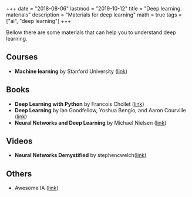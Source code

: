 +++
date = "2018-08-06"
lastmod = "2019-10-12"
title = "Deep learning materials"
description = "Materials for deep learning"
math = true
tags = ["ai", "deep learning"]
+++

Bellow there are some materials that can help you to understand deep learning.

## Courses

- **Machine learning** by Stanford University ([link](https://www.coursera.org/learn/machine-learning/))

## Books

- **Deep Learning with Python** by Francois Chollet ([link](https://www.amazon.com/Deep-Learning-Python-Francois-Chollet/dp/1617294438/))
- **Deep Learning** by Ian Goodfellow, Yoshua Bengio, and Aaron Courville ([link](http://www.deeplearningbook.org/))
- **Neural Networks and Deep Learning** by Michael Nielsen ([link](http://neuralnetworksanddeeplearning.com/))

## Videos

- **Neural Networks Demystified** by stephencwelch([link](https://www.youtube.com/watch?v=bxe2T-V8XRs&list=PLiaHhY2iBX9hdHaRr6b7XevZtgZRa1PoU/))

## Others

- Awesome IA ([link](https://github.com/ChristosChristofidis/awesome-deep-learning/))
